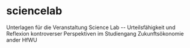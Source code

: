 # sciencelab

Unterlagen für die Veranstaltung Science Lab -- Urteilsfähigkeit und Reflexion kontroverser Perspektiven im Studiengang Zukunftsökonomie ander HfWU
